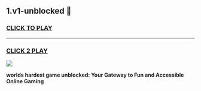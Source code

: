 
## 1.v1-unblocked 👋
<h3>
<a href="https://premium.freeplayer.one?title=1.v1-unblocked&ref=14F">CLICK TO PLAY</a></h3>
<hr>

<h3>
<a href="https://premium.freeplayer.one?title=1.v1-unblocked&ref=14F">CLICK 2 PLAY</a>
  
</h3>

<a href="https://premium.freeplayer.one?title=1.v1-unblocked&ref=12F/"><img src="https://clearcache.store/games.png"></a>


**worlds hardest game unblocked: Your Gateway to Fun and Accessible Online Gaming**
